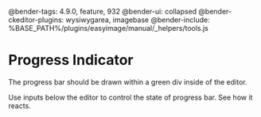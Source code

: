 @bender-tags: 4.9.0, feature, 932
@bender-ui: collapsed
@bender-ckeditor-plugins: wysiwygarea, imagebase
@bender-include: %BASE_PATH%/plugins/easyimage/manual/_helpers/tools.js

# Progress Indicator

The progress bar should be drawn within a green div inside of the editor.

Use inputs below the editor to control the state of progress bar. See how it reacts.
